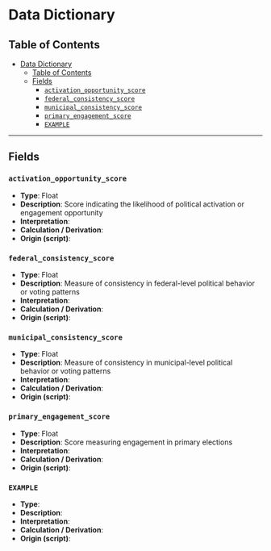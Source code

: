 # Data Dictionary


## Table of Contents

<!-- To update this TOC: Cmd+Shift+P → "Markdown All in One: Update Table of Contents" -->

- [Data Dictionary](#data-dictionary)
  - [Table of Contents](#table-of-contents)
  - [Fields](#fields)
    - [`activation_opportunity_score`](#activation_opportunity_score)
    - [`federal_consistency_score`](#federal_consistency_score)
    - [`municipal_consistency_score`](#municipal_consistency_score)
    - [`primary_engagement_score`](#primary_engagement_score)
    - [`EXAMPLE`](#example)


---

## Fields

### `activation_opportunity_score`

- **Type**: Float
- **Description**: Score indicating the likelihood of political activation or engagement opportunity
- **Interpretation**: 
- **Calculation / Derivation**: 
- **Origin (script)**:

### `federal_consistency_score`

- **Type**: Float
- **Description**: Measure of consistency in federal-level political behavior or voting patterns
- **Interpretation**: 
- **Calculation / Derivation**: 
- **Origin (script)**:

### `municipal_consistency_score`

- **Type**: Float
- **Description**: Measure of consistency in municipal-level political behavior or voting patterns
- **Interpretation**: 
- **Calculation / Derivation**: 
- **Origin (script)**:

### `primary_engagement_score`

- **Type**: Float
- **Description**: Score measuring engagement in primary elections
- **Interpretation**: 
- **Calculation / Derivation**: 
- **Origin (script)**:

### `EXAMPLE`

- **Type**: 
- **Description**: 
- **Interpretation**: 
- **Calculation / Derivation**: 
- **Origin (script)**: